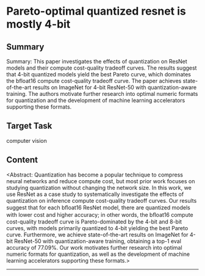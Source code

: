 # Pareto-optimal quantized resnet is mostly 4-bit

## Summary

Summary: This paper investigates the effects of quantization on ResNet models and their compute cost-quality tradeoff curves. The results suggest that 4-bit quantized models yield the best Pareto curve, which dominates the bfloat16 compute cost-quality tradeoff curve. The paper achieves state-of-the-art results on ImageNet for 4-bit ResNet-50 with quantization-aware training. The authors motivate further research into optimal numeric formats for quantization and the development of machine learning accelerators supporting these formats.


## Target Task

computer vision

## Content

<Abstract: Quantization has become a popular technique to compress neural networks and reduce compute cost, but most prior work focuses on studying quantization without changing the network size. In this work, we use ResNet as a case study to systematically investigate the effects of quantization on inference compute cost-quality tradeoff curves. Our results suggest that for each bﬂoat16 ResNet model, there are quantized models with lower cost and higher accuracy; in other words, the bﬂoat16 compute cost-quality tradeoff curve is Pareto-dominated by the 4-bit and 8-bit curves, with models primarily quantized to 4-bit yielding the best Pareto curve. Furthermore, we achieve state-of-the-art results on ImageNet for 4-bit ResNet-50 with quantization-aware training, obtaining a top-1 eval accuracy of 77.09%. Our work motivates further research into optimal numeric formats for quantization, as well as the development of machine learning accelerators supporting these formats.>



---


